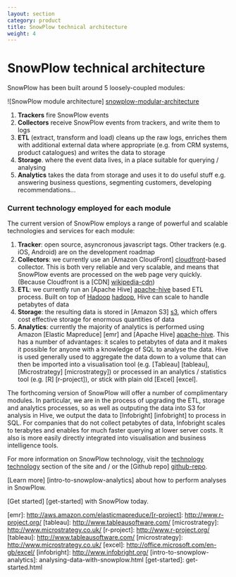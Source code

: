 ```yaml
---
layout: section
category: product
title: SnowPlow technical architecture
weight: 4
---
```


# SnowPlow technical architecture

SnowPlow has been built around 5 loosely-coupled modules:

![SnowPlow module architecture] [snowplow-modular-architecture] 


1. **Trackers** fire SnowPlow events
2. **Collectors** receive SnowPlow events from trackers, and write them to logs
3. **ETL** (extract, transform and load) cleans up the raw logs, enriches them with additional external data where appropriate (e.g. from CRM systems, product catalogues) and writes the data to storage
4. **Storage**. where the event data lives, in a place suitable for querying / analysing
5. **Analytics** takes the data from storage and uses it to do useful stuff e.g. answering business questions, segmenting customers, developing recommendations...

### Current technology employed for each module

The current version of SnowPlow employs a range of powerful and scalable technologies and services for each module:

1. **Tracker**: open source, asyncronous javascript tags. Other trackers (e.g. iOS, Android) are on the development roadmap
2. **Collectors**: we currently use an [Amazon CloudFront] [cloudfront]-based collector. This is both very reliable and very scalable, and means that SnowPlow events are processed on the  web page very quickly. (Because Cloudfront is a [CDN] [wikipedia-cdn])
3. **ETL**: we currently run an [Apache Hive] [apache-hive] based ETL process. Built on top of [Hadoop] [hadoop], Hive can scale to handle petabytes of data
4. **Storage**: the resulting data is stored in [Amazon S3] [s3], which offers cost effective storage for enormous quantities of data
5. **Analytics**: currently the majority of analytics is performed using Amazon [Elastic Mapreduce] [emr] and [Apache Hive] [apache-hive]. This has a number of advantages: it scales to petabytes of data and it makes it possible for anyone with a knowledge of SQL to analyse the data. Hive is used generally used to aggregate the data down to a volume that can then be imported into a visualisation tool (e.g. [Tableau] [tableau], [Microstrategy] [microstrategy]) or processed in an analytics / statistics tool (e.g. [R] [r-project]), or stick with plain old [Excel] [excel]. 

The forthcoming version of SnowPlow will offer a number of complimentary modules. In particular, we are in the process of upgrading the ETL, storage and analytics processes, so as well as outputing the data into S3 for analysis in Hive, we output the data to [Infobright] [infobright] to process in SQL. For companies that do not collect petabytes of data, Infobright scales to terabytes and enables for much faster querying at lower server costs. It also is more easily directly integrated into visualisation and business intelligence tools. 

For more information on SnowPlow technology, visit the [technology] [technology] section of the site and / or the [Github repo] [github-repo].

[Learn more] [intro-to-snowplow-analytics] about how to perform analyses in SnowPlow.

[Get started] [get-started] with SnowPlow today.


[snowplow-modular-architecture]: img/snowplow-modular-architecture.png
[technology]: /technology/index.html
[github-repo]: http://github.com/snowplow/snowplow
[wikipedia-cdn]: http://en.wikipedia.org/wiki/Content_delivery_network
[cloudfront]: http://aws.amazon.com/cloudfront/
[apache-hive]: http://hive.apache.org/
[hadoop]: http://hadoop.apache.org/
[s3]: http://aws.amazon.com/s3/
[emr]: http://aws.amazon.com/elasticmapreduce/[r-project]: http://www.r-project.org/
[tableau]: http://www.tableausoftware.com/
[microstrategy]: http://www.microstrategy.co.uk/
[r-project]: http://www.r-project.org/
[tableau]: http://www.tableausoftware.com/
[microstrategy]: http://www.microstrategy.co.uk/
[excel]: http://office.microsoft.com/en-gb/excel/
[infobright]: http://www.infobright.org/
[intro-to-snowplow-analytics]: analysing-data-with-snowplow.html
[get-started]: get-started.html
